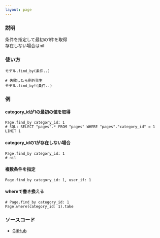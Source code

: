 ```yaml
---
layout: page
---
```


### 説明

条件を指定して最初の1件を取得  
存在しない場合はnil

### 使い方

    モデル.find_by(条件..)

    # 失敗したら例外発生
    モデル.find_by!(条件..)

### 例

#### category_idが1の最初の値を取得

    Page.find_by category_id: 1
    # SQL: SELECT "pages".* FROM "pages" WHERE "pages"."category_id" = 1 LIMIT 1

#### category_idの1が存在しない場合

    Page.find_by category_id: 1
    # nil

#### 複数条件を指定

    Page.find_by category_id: 1, user_if: 1

#### whereで書き換える

    # Page.find_by category_id: 1
    Page.where(category_id: 1).take

### ソースコード

- [GitHub](https://github.com/rails/rails/blob/984c3ef2775781d47efa9f541ce570daa2434a80/activerecord/lib/active_record/relation/finder_methods.rb#L80)
